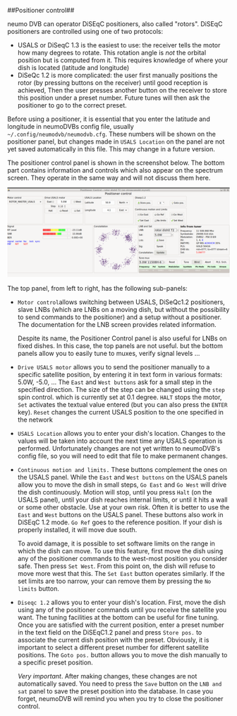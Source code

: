 ##Positioner control##

neumo DVB can operator DiSEqC positioners, also called "rotors". DiSEqC positioners are controlled
using one of two protocols:

* USALS or DiSeqC 1.3 is the easiest to use: the receiver tells the motor how many degrees to rotate.
  This rotation angle is *not* the orbital position but is computed from it. This requires knowledge of
  where your dish is located (latitude and longitude)
* DiSeQc 1.2 is more complicated: the user first manually positions the rotor (by pressing buttons on the
  receiver) until good reception is achieved, Then the user presses another button on the receiver to
  store this position under a preset number. Future tunes will then ask the positioner to go to the correct
  preset.

Before using a positioner, it is essential that you enter the latitude and longitude in
neumoDVBs config file, usually `~/.config/neumodvb/neumodvb.cfg`. These numbers will be shown
on the positioner panel, but changes made in `USALS Location` on the panel are not yet saved automatically
in this file. This may change in a future version.


The positioner control panel is shown in the screenshot below. The bottom part contains information and
controls which also appear on the spectrum screen. They operate in the same way and will not discuss them here.


![Positioner control panel](images/positioner.png)


The top panel, from left to right, has the following sub-panels:

* `Motor control`allows switching between USALS, DiSeQc1.2 positioners, slave LNBs (which are LNBs on a
  moving dish, but without the possibility to send commands to the positioner)  and a setup without a positioner.
  The documentation for the LNB screen provides related information.

  Despite its name, the Positioner Control panel is also useful for LNBs on fixed dishes. In this case,
  the top panels are not useful. but the bottom panels allow you to easily tune to muxes, verify signal levels
  ...

 * `Drive USALS motor` allows you to send the positioner manually to a specific satellite position,
   by entering it in text form in various formats: 5.0W, -5.0, ... The `East` and `West buttons` ask for
   a small step in the specified direction. The size of the step can be changed using the `step` spin control.
   which is currently set at 0.1 degree.  `HALT` stops the motor, `Set` activates the textual value entered (but you
   can also press the `ENTER` key). `Reset` changes the current USALS position to the one specified in the
   network

 * `USALS Location` allows you to enter your dish's location. Changes to the values will be taken into
   account the next time any USALS operation is performed. Unfortunately changes are not yet written
   to neumoDVB's config file, so you will need to edit that file to make permanent changes.

 * `Continuous motion and limits.` These buttons complement the ones on the USALS panel.
   While the `East` and `West buttons` on the USALS panels allow you to move the dish in small steps,
   `Go East` and `Go West` will drive the dish continuously. Motion will stop, until you press `Halt`
   (on the USALS panel), until your dish reaches internal limits, or until it hits a wall or some other
   obstacle. Use at your own risk. Often it is better to use the `East` and `West` buttons on the USALS
   panel. These buttons also work in DiSEqC 1.2 mode. `Go Ref` goes to the reference position. If your dish
   is properly installed, it will move due south.

   To avoid damage, it is possible to set software limits on the range in which the dish can move. To use this
   feature, first move the dish using any of the positioner commands to the west-most position you consider
   safe. Then press `Set West`. From this point on, the dish will refuse to move more west that this. The
   `Set East` button operates similarly. If the set limits are too narrow, your can remove them by pressing
   the `No limits` button.


 * `Diseqc 1.2` allows you to enter your dish's location. First,  move the dish using any of the positioner
   commands until you receive the satellite you want. The tuning facilities at the bottom can be useful
   for fine tuning. Once you are satisfied with the current position, enter a preset number in the text field
   on the DiSEqC1.2 panel and press `Store pos.` to associate the current dish position with the preset.
   Obviously, it is important to select a different preset number for different satellite positions.
   The `Goto pos.` button allows you to move the dish manually to a specific preset position.

   *Very important*. After making changes, these changes are not automatically saved. You need to press the
   `Save` button on the `LNB and sat` panel to save the preset position into the database. In case you forget,
   neumoDVB will remind you when you try to close the positioner control.

